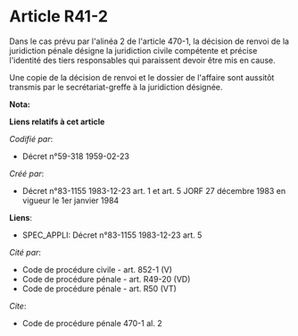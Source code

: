 # Article R41-2

Dans le cas prévu par l'alinéa 2 de l'article 470-1, la décision de renvoi de la juridiction pénale désigne la juridiction
civile compétente et précise l'identité des tiers responsables qui paraissent devoir être mis en cause.

Une copie de la décision de renvoi et le dossier de l'affaire sont aussitôt transmis par le secrétariat-greffe à la
juridiction désignée.

**Nota:**



**Liens relatifs à cet article**

_Codifié par_:

  - Décret n°59-318 1959-02-23

_Créé par_:

  - Décret n°83-1155 1983-12-23 art. 1 et art. 5 JORF 27 décembre 1983 en vigueur le 1er janvier 1984

**Liens**:

  - SPEC_APPLI: Décret n°83-1155 1983-12-23 art. 5

_Cité par_:

  - Code de procédure civile - art. 852-1 (V)
  - Code de procédure pénale - art. R49-20 (VD)
  - Code de procédure pénale - art. R50 (VT)

_Cite_:

  - Code de procédure pénale 470-1 al. 2
